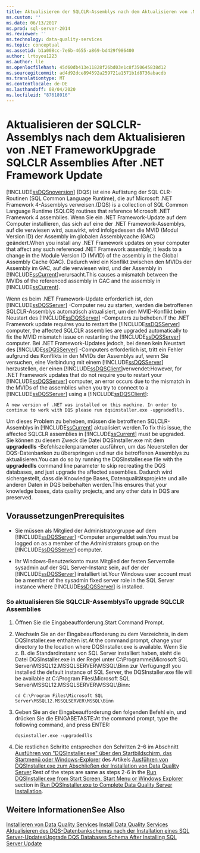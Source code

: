 ```yaml
---
title: Aktualisieren der SQLCLR-Assemblys nach dem Aktualisieren von .NET Framework | Microsoft-Dokumentation
ms.custom: ''
ms.date: 06/13/2017
ms.prod: sql-server-2014
ms.reviewer: ''
ms.technology: data-quality-services
ms.topic: conceptual
ms.assetid: b1a008cc-7e6b-4655-a869-bd429f986400
author: lrtoyou1223
ms.author: lle
ms.openlocfilehash: 45d60db413e11828f26bd03e1c8f350645838d12
ms.sourcegitcommit: ad4d92dce894592a259721a1571b1d8736abacdb
ms.translationtype: MT
ms.contentlocale: de-DE
ms.lasthandoff: 08/04/2020
ms.locfileid: "87618916"
---
```

# <a name="upgrade-sqlclr-assemblies-after-net-framework-update"></a><span data-ttu-id="cde23-102">Aktualisieren der SQLCLR-Assemblys nach dem Aktualisieren von .NET Framework</span><span class="sxs-lookup"><span data-stu-id="cde23-102">Upgrade SQLCLR Assemblies After .NET Framework Update</span></span>
  [!INCLUDE[ssDQSnoversion](../../includes/ssdqsnoversion-md.md)] <span data-ttu-id="cde23-103">(DQS) ist eine Auflistung der SQL CLR-Routinen (SQL Common Language Runtime), die auf Microsoft .NET Framework 4-Assemblys verweisen.</span><span class="sxs-lookup"><span data-stu-id="cde23-103">(DQS) is a collection of SQL Common Language Runtime (SQLCR) routines that reference Microsoft .NET Framework 4 assemblies.</span></span> <span data-ttu-id="cde23-104">Wenn Sie ein .NET Framework-Update auf dem Computer installieren, das sich auf eine der .NET Framework-Assemblys, auf die verwiesen wird, auswirkt, wird infolgedessen die MVID (Modul Version ID) der Assembly im globalen Assemblycache (GAC) geändert.</span><span class="sxs-lookup"><span data-stu-id="cde23-104">When you install any .NET Framework updates on your computer that affect any such referenced .NET Framework assembly, it leads to a change in the Module Version ID (MVID) of the assembly in the Global Assembly Cache (GAC).</span></span> <span data-ttu-id="cde23-105">Dadurch wird ein Konflikt zwischen den MVIDs der Assembly im GAC, auf die verwiesen wird, und der Assembly in [!INCLUDE[ssCurrent](../../includes/sscurrent-md.md)]verursacht.</span><span class="sxs-lookup"><span data-stu-id="cde23-105">This causes a mismatch between the MVIDs of the referenced assembly in GAC and the assembly in [!INCLUDE[ssCurrent](../../includes/sscurrent-md.md)].</span></span>  
  
 <span data-ttu-id="cde23-106">Wenn es beim .NET Framework-Update erforderlich ist, den [!INCLUDE[ssDQSServer](../../includes/ssdqsserver-md.md)] -Computer neu zu starten, werden die betroffenen SQLCLR-Assemblys automatisch aktualisiert, um den MVID-Konflikt beim Neustart des [!INCLUDE[ssDQSServer](../../includes/ssdqsserver-md.md)] -Computers zu beheben.</span><span class="sxs-lookup"><span data-stu-id="cde23-106">If the .NET Framework update requires you to restart the [!INCLUDE[ssDQSServer](../../includes/ssdqsserver-md.md)] computer, the affected SQLCLR assemblies are upgraded automatically to fix the MVID mismatch issue on restarting the [!INCLUDE[ssDQSServer](../../includes/ssdqsserver-md.md)] computer.</span></span> <span data-ttu-id="cde23-107">Bei .NET Framework-Updates jedoch, bei denen kein Neustart des [!INCLUDE[ssDQSServer](../../includes/ssdqsserver-md.md)] -Computers erforderlich ist, tritt ein Fehler aufgrund des Konflikts in den MVIDs der Assemblys auf, wenn Sie versuchen, eine Verbindung mit einem [!INCLUDE[ssDQSServer](../../includes/ssdqsserver-md.md)] herzustellen, der einen [!INCLUDE[ssDQSClient](../../includes/ssdqsclient-md.md)]verwendet:</span><span class="sxs-lookup"><span data-stu-id="cde23-107">However, for .NET Framework updates that do not require you to restart your [!INCLUDE[ssDQSServer](../../includes/ssdqsserver-md.md)] computer, an error occurs due to the mismatch in the MVIDs of the assemblies when you try to connect to a [!INCLUDE[ssDQSServer](../../includes/ssdqsserver-md.md)] using a [!INCLUDE[ssDQSClient](../../includes/ssdqsclient-md.md)]:</span></span>  
  
```  
A new version of .NET was installed on this machine. In order to continue to work with DQS please run dqsinstaller.exe -upgradedlls.  
```  
  
 <span data-ttu-id="cde23-108">Um dieses Problem zu beheben, müssen die betroffenen SQLCLR-Assemblys in [!INCLUDE[ssCurrent](../../includes/sscurrent-md.md)] aktualisiert werden.</span><span class="sxs-lookup"><span data-stu-id="cde23-108">To fix this issue, the affected SQLCLR assemblies in [!INCLUDE[ssCurrent](../../includes/sscurrent-md.md)] must be upgraded.</span></span> <span data-ttu-id="cde23-109">Sie können zu diesem Zweck die Datei DQSInstaller.exe mit dem **upgradedlls** -Befehlszeilenparameter ausführen, um das Neuerstellen der DQS-Datenbanken zu überspringen und nur die betroffenen Assemblys zu aktualisieren.</span><span class="sxs-lookup"><span data-stu-id="cde23-109">You can do so by running the DQSInstaller.exe file with the **upgradedlls** command line parameter to skip recreating the DQS databases, and just upgrade the affected assemblies.</span></span> <span data-ttu-id="cde23-110">Dadurch wird sichergestellt, dass die Knowledge Bases, Datenqualitätsprojekte und alle anderen Daten in DQS beibehalten werden.</span><span class="sxs-lookup"><span data-stu-id="cde23-110">This ensures that your knowledge bases, data quality projects, and any other data in DQS are preserved.</span></span>  
  
## <a name="prerequisites"></a><span data-ttu-id="cde23-111">Voraussetzungen</span><span class="sxs-lookup"><span data-stu-id="cde23-111">Prerequisites</span></span>  
  
-   <span data-ttu-id="cde23-112">Sie müssen als Mitglied der Administratorgruppe auf dem [!INCLUDE[ssDQSServer](../../includes/ssdqsserver-md.md)] -Computer angemeldet sein.</span><span class="sxs-lookup"><span data-stu-id="cde23-112">You must be logged on as a member of the Administrators group on the [!INCLUDE[ssDQSServer](../../includes/ssdqsserver-md.md)] computer.</span></span>  
  
-   <span data-ttu-id="cde23-113">Ihr Windows-Benutzerkonto muss Mitglied der festen Serverrolle sysadmin auf der SQL Server-Instanz sein, auf der der [!INCLUDE[ssDQSServer](../../includes/ssdqsserver-md.md)] installiert ist.</span><span class="sxs-lookup"><span data-stu-id="cde23-113">Your Windows user account must be a member of the sysadmin fixed server role in the SQL Server instance where [!INCLUDE[ssDQSServer](../../includes/ssdqsserver-md.md)] is installed.</span></span>  
  
### <a name="to-upgrade-sqlclr-assemblies"></a><span data-ttu-id="cde23-114">So aktualisieren Sie SQLCLR-Assemblys</span><span class="sxs-lookup"><span data-stu-id="cde23-114">To upgrade SQLCLR Assemblies</span></span>  
  
1.  <span data-ttu-id="cde23-115">Öffnen Sie die Eingabeaufforderung.</span><span class="sxs-lookup"><span data-stu-id="cde23-115">Start Command Prompt.</span></span>  
  
2.  <span data-ttu-id="cde23-116">Wechseln Sie an der Eingabeaufforderung zu dem Verzeichnis, in dem DQSInstaller.exe enthalten ist.</span><span class="sxs-lookup"><span data-stu-id="cde23-116">At the command prompt, change your directory to the location where DQSInstaller.exe is available.</span></span> <span data-ttu-id="cde23-117">Wenn Sie z. B. die Standardinstanz von SQL Server installiert haben, steht die Datei DQSInstaller.exe in der Regel unter C:\Programme\Microsoft SQL Server\MSSQL12.MSSQLSERVER\MSSQL\Binn zur Verfügung:</span><span class="sxs-lookup"><span data-stu-id="cde23-117">If you installed the default instance of SQL Server, the DQSInstaller.exe file will be available at C:\Program Files\Microsoft SQL Server\MSSQL12.MSSQLSERVER\MSSQL\Binn:</span></span>  
  
    ```  
    cd C:\Program Files\Microsoft SQL Server\MSSQL12.MSSQLSERVER\MSSQL\Binn  
    ```  
  
3.  <span data-ttu-id="cde23-118">Geben Sie an der Eingabeaufforderung den folgenden Befehl ein, und drücken Sie die EINGABETASTE:</span><span class="sxs-lookup"><span data-stu-id="cde23-118">At the command prompt, type the following command, and press ENTER:</span></span>  
  
    ```  
    dqsinstaller.exe -upgradedlls  
    ```  
  
4.  <span data-ttu-id="cde23-119">Die restlichen Schritte entsprechen den Schritten 2–6 im Abschnitt [Ausführen von "DQSInstaller.exe" über den Startbildschirm, das Startmenü oder Windows-Explorer](run-dqsinstaller-exe-to-complete-data-quality-server-installation.md#WindowsExplorer) des Artikels [Ausführen von DQSInstaller.exe zum Abschließen der Installation von Data Quality Server](run-dqsinstaller-exe-to-complete-data-quality-server-installation.md).</span><span class="sxs-lookup"><span data-stu-id="cde23-119">Rest of the steps are same as steps 2-6 in the [Run DQSInstaller.exe from Start Screen, Start Menu or Windows Explorer](run-dqsinstaller-exe-to-complete-data-quality-server-installation.md#WindowsExplorer) section in [Run DQSInstaller.exe to Complete Data Quality Server Installation](run-dqsinstaller-exe-to-complete-data-quality-server-installation.md).</span></span>  
  
## <a name="see-also"></a><span data-ttu-id="cde23-120">Weitere Informationen</span><span class="sxs-lookup"><span data-stu-id="cde23-120">See Also</span></span>  
 <span data-ttu-id="cde23-121">[Installieren von Data Quality Services](install-data-quality-services.md) </span><span class="sxs-lookup"><span data-stu-id="cde23-121">[Install Data Quality Services](install-data-quality-services.md) </span></span>  
 [<span data-ttu-id="cde23-122">Aktualisieren des DQS-Datenbankschemas nach der Installation eines SQL Server-Updates</span><span class="sxs-lookup"><span data-stu-id="cde23-122">Upgrade DQS Databases Schema After Installing SQL Server Update</span></span>](upgrade-dqs-databases-schema-after-installing-sql-server-update.md)  
  
  
